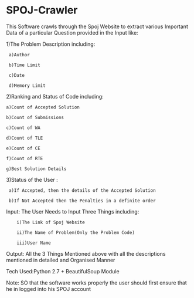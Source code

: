 # SPOJ-Crawler
This Software crawls through the Spoj Website to extract various Important Data of a particular Question provided in the Input like:

1)The Problem Description including:

     a)Author
     
     b)Time Limit
     
     c)Date
     
     d)Memory Limit
     
     
2)Ranking and Status of Code including:

    a)Count of Accepted Solution
   
    b)Count of Submissions
   
    c)Count of WA
   
    d)Count of TLE
   
    e)Count of CE
   
    f)Count of RTE
   
    g)Best Solution Details
   
   
 3)Status of the User :
 
     a)If Accepted, then the details of the Accepted Solution
    
     b)If Not Accepted then the Penalties in a definite order
    
    
Input: The User Needs to Input Three Things including:

        i)The Link of Spoj Website
        
        ii)The Name of Problem(Only the Problem Code)
        
        iii)User Name
        
        
Output: All the 3 Things Mentioned above with all the descriptions mentioned in detailed and Organised Manner


Tech Used:Python 2.7 + BeautifulSoup Module
  
 Note: SO that the software works properly the user should first ensure that he in logged into his SPOJ account 
